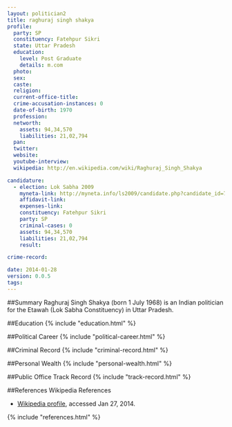 ```yaml
---
layout: politician2
title: raghuraj singh shakya
profile: 
  party: SP
  constituency: Fatehpur Sikri
  state: Uttar Pradesh
  education: 
    level: Post Graduate
    details: m.com
  photo: 
  sex: 
  caste: 
  religion: 
  current-office-title: 
  crime-accusation-instances: 0
  date-of-birth: 1970
  profession: 
  networth: 
    assets: 94,34,570
    liabilities: 21,02,794
  pan: 
  twitter: 
  website: 
  youtube-interview: 
  wikipedia: http://en.wikipedia.com/wiki/Raghuraj_Singh_Shakya

candidature: 
  - election: Lok Sabha 2009
    myneta-link: http://myneta.info/ls2009/candidate.php?candidate_id=7179
    affidavit-link: 
    expenses-link: 
    constituency: Fatehpur Sikri 
    party: SP
    criminal-cases: 0
    assets: 94,34,570
    liabilities: 21,02,794
    result:  

crime-record: 

date: 2014-01-28
version: 0.0.5
tags: 
---
```

##Summary
Raghuraj Singh Shakya (born 1 July 1968) is an Indian politician for the Etawah (Lok Sabha Constituency) in Uttar Pradesh.


##Education
{% include "education.html" %}


##Political Career
{% include "political-career.html" %}


##Criminal Record
{% include "criminal-record.html" %}


##Personal Wealth
{% include "personal-wealth.html" %}


##Public Office Track Record
{% include "track-record.html" %}


##References
Wikipedia References
- [Wikipedia profile]({{page.profile.wikipedia}}), accessed Jan 27, 2014.



{% include "references.html" %}